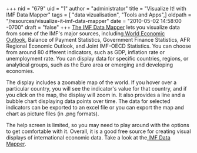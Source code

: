 +++
nid = "679"
uid = "1"
author = "administrator"
title = "Visualize It! with IMF Data Mapper"
tags = [ "data vizualisation", "Tools and Apps",]
oldpath = "/resources/visualize-it-imf-data-mapper"
date = "2010-05-02 14:58:00 -0700"
draft = "false"
+++
[The IMF Data
Mapper](http://www.imf.org/external/datamapper/index.php) lets you
visualize data from some of the IMF's major sources,
including[ ](http://www.imf.org/external/ns/cs.aspx?id=28)[World
Economic Outlook](http://www.imf.org/external/ns/cs.aspx?id=28), Balance
of Payment Statistics, Government Finance Statistics, AFR Regional
Economic Outlook, and Joint IMF-OECD Statistics. You can choose from
around 80 different indicators, such as GDP, inflation rate or
unemployment rate. You can display data for specific countries, regions,
or analytical groups, such as the Euro area or emerging and developing
economies.

The display includes a zoomable map of the world. If you hover over a
particular country, you will see the indicator's value for that country,
and if you click on the map, the display will zoom in. It also provides
a line and a bubble chart displaying data points over time. The data for
selected indicators can be exported to an excel file or you can export
the map and chart as picture files (in .png formats).

The help screen is limited, so you may need to play around with the
options to get comfortable with it. Overall, it is a good free source
for creating visual displays of international economic data. Take a look
at the[ ](http://www.imf.org/external/datamapper/index.php)[IMF Data
Mapper](http://www.imf.org/external/datamapper/index.php).
